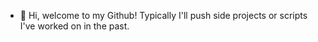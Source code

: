 - 👋 Hi, welcome to my Github! Typically I'll push side projects or scripts I've worked on in the past.
